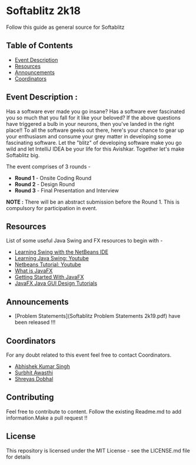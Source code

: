 # Softablitz 2k18

Follow this guide as general source for Softablitz

## Table of Contents

- [Event Description](#EventDescription)
- [Resources](#Resources)
- [Announcements](#Announcements)
- [Coordinators](#Coordinators)

## Event Description :

Has a software ever made you go insane? Has a software ever fascinated you so much that you fall for it like your beloved? If the above questions have triggered a bulb in your neurons, then you've landed in the right place!! To all the software geeks out there, here's your chance to gear up your enthusiasm and consume your grey matter in developing some fascinating software. Let the "blitz" of developing software make you go wild and let IntelliJ IDEA be your life for this Avishkar. Together let's make Softablitz big.

The event comprises of 3 rounds - 

- **Round 1** - Onsite Coding Round
- **Round 2** - Design Round
- **Round 3** - Final Presentation and Interview

**NOTE :** There will be an abstract submission before the Round 1. This is compulsory for participation in event.

## Resources

List of some useful Java Swing and FX resources to begin with -

- [Learning Swing with the NetBeans IDE
](https://docs.oracle.com/javase/tutorial/uiswing/learn/index.html)
- [Learning Java Swing: Youtube](https://www.youtube.com/watch?v=2FOp_RVrAq0&list=PLZAdaq3vS0fon3IVjAEzzrmvJmA9aHY-4)
- [Netbeans Tutorial: Youtube](https://www.youtube.com/watch?v=uJLmRe78SA4&list=PLZAdaq3vS0fr0JmFgCy0tHWdFVBgAUkUd)
- [What is JavaFX](https://docs.oracle.com/javafx/2/overview/jfxpub-overview.htm)
- [Getting Started With JavaFX](https://docs.oracle.com/javafx/2/get_started/jfxpub-get_started.htm)
- [JavaFX Java GUI Design Tutorials](https://www.youtube.com/playlist?list=PL6gx4Cwl9DGBzfXLWLSYVy8EbTdpGbUIG&app=desktop)

## Announcements

- [Problem Statements](Softablitz Problem Statements 2k19.pdf) have been released !!!

## Coordinators

For any doubt related to this event feel free to contact Coordinators.

* [Abhishek Kumar Singh](https://github.com/Abhishek1103)
* [Surbhit Awasthi](https://github.com/surbhitawasthi)
* [Shreyas Dobhal](https://github.com/ShreyasDobhal)

## Contributing

Feel free to contribute to content. Follow the existing Readme.md to add information.Make a pull request !!

## License

This repository is licensed under the MIT License - see the LICENSE.md file for details
